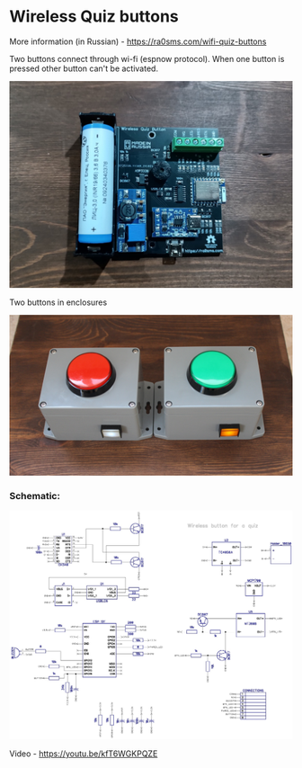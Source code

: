 # Wireless Quiz buttons

More information (in Russian) - https://ra0sms.com/wifi-quiz-buttons

Two buttons connect through wi-fi (espnow protocol). When one button is pressed other button can't be activated.

![pcb_rev4](pics/pcb_rev4.jpg)

Two buttons in enclosures

![pcb_rev4](pics/2.JPG)

### Schematic:

![pcb_rev4](DipTrace/brain_ring_schema_rev5.jpg)

Video - https://youtu.be/kfT6WGKPQZE



